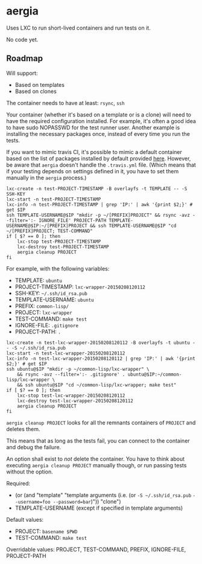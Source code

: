 # aergia

Uses LXC to run short-lived containers and run tests on it.

No code yet.

## Roadmap

Will support:

- Based on templates
- Based on clones

The container needs to have at least: `rsync`, `ssh`

Your container (whether it's based on a template or is a clone) will
need to have the required configuration installed. For example, it's
often a good idea to have sudo NOPASSWD for the test runner
user. Another example is installing the necessary packages once,
instead of every time you run the tests.

If you want to mimic travis CI, it's possible to mimic a default
container based on the list of packages installed by default provided
[here](http://docs.travis-ci.com/user/ci-environment/). However, be
aware that `aergia` doesn't handle the `.travis.yml` file. (Which
means that if your testing depends on settings defined in it, you have
to set them manually in the `aergia` process.)

```
lxc-create -n test-PROJECT-TIMESTAMP -B overlayfs -t TEMPLATE -- -S SSH-KEY
lxc-start -n test-PROJECT-TIMESTAMP
lxc-info -n test-PROJECT-TIMESTAMP | grep 'IP:' | awk '{print $2;}' # get $IP
ssh TEMPLATE-USERNAME@$IP "mkdir -p ~/[PREFIX]PROJECT" && rsync -avz --filter=':- IGNORE_FILE' PROJECT-PATH TEMPLATE-USERNAME@$IP:~/[PREFIX]PROJECT && ssh TEMPLATE-USERNAME@$IP "cd ~/[PREFIX]PROJECT; TEST-COMMAND"
if [ $? == 0 ]; then
	lxc-stop test-PROJECT-TIMESTAMP
	lxc-destroy test-PROJECT-TIMESTAMP
	aergia cleanup PROJECT
fi
```

For example, with the following variables:

- TEMPLATE: `ubuntu`
- PROJECT-TIMESTAMP: `lxc-wrapper-20150208120112`
- SSH-KEY: `~/.ssh/id_rsa.pub`
- TEMPLATE-USERNAME: `ubuntu`
- PREFIX: `common-lisp/`
- PROJECT: `lxc-wrapper`
- TEST-COMMAND: `make test`
- IGNORE-FILE: `.gitignore`
- PROJECT-PATH: `.`

```
lxc-create -n test-lxc-wrapper-20150208120112 -B overlayfs -t ubuntu -- -S ~/.ssh/id_rsa.pub
lxc-start -n test-lxc-wrapper-20150208120112
lxc-info -n test-lxc-wrapper-20150208120112 | grep 'IP:' | awk '{print $2;}' # get $IP
ssh ubuntu@$IP "mkdir -p ~/common-lisp/lxc-wrapper" \
	&& rsync -avz --filter=':- .gitignore' . ubuntu@$IP:~/common-lisp/lxc-wrapper \
	&& ssh ubuntu@$IP "cd ~/common-lisp/lxc-wrapper; make test"
if [ $? == 0 ]; then
	lxc-stop test-lxc-wrapper-20150208120112
	lxc-destroy test-lxc-wrapper-20150208120112
	aergia cleanup PROJECT
fi
```

`aergia cleanup PROJECT` looks for all the remnants containers of
`PROJECT` and deletes them.

This means that as long as the tests fail, you can connect to the
container and debug the failure.

An option shall exist to *not* delete the container. You have to think
about executing `aergia cleanup PROJECT` manually though, or run
passing tests without the option.

Required:

- (or (and "template" "template arguments (i.e. (or `-S ~/.ssh/id_rsa.pub`
                                                    `--username=foo --password=bar`)"))
      "clone")
- TEMPLATE-USERNAME (except if specified in template arguments)

Default values:

- PROJECT: `basename $PWD`
- TEST-COMMAND: `make test`

Overridable values: PROJECT, TEST-COMMAND, PREFIX, IGNORE-FILE, PROJECT-PATH
